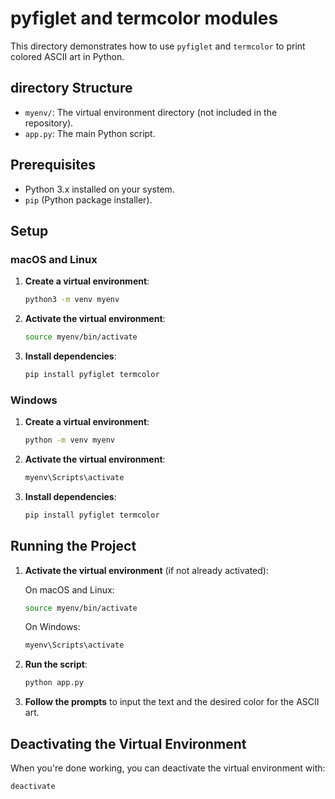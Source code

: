 # pyfiglet and termcolor modules

This directory demonstrates how to use `pyfiglet` and `termcolor` to print colored ASCII art in Python.

## directory Structure


- `myenv/`: The virtual environment directory (not included in the repository).
- `app.py`: The main Python script.


## Prerequisites

- Python 3.x installed on your system.
- `pip` (Python package installer).

## Setup

### macOS and Linux

1. **Create a virtual environment**:

    ```sh
    python3 -m venv myenv
    ```

2. **Activate the virtual environment**:

    ```sh
    source myenv/bin/activate
    ```

3. **Install dependencies**:

    ```sh
    pip install pyfiglet termcolor
    ```

### Windows

1. **Create a virtual environment**:

    ```sh
    python -m venv myenv
    ```

2. **Activate the virtual environment**:

    ```sh
    myenv\Scripts\activate
    ```

3. **Install dependencies**:

    ```sh
    pip install pyfiglet termcolor
    ```

## Running the Project

1. **Activate the virtual environment** (if not already activated):

    On macOS and Linux:

    ```sh
    source myenv/bin/activate
    ```

    On Windows:

    ```sh
    myenv\Scripts\activate
    ```

2. **Run the script**:

    ```sh
    python app.py
    ```

3. **Follow the prompts** to input the text and the desired color for the ASCII art.

## Deactivating the Virtual Environment

When you're done working, you can deactivate the virtual environment with:

```sh
deactivate

